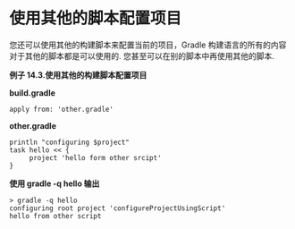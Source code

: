 # 使用其他的脚本配置项目
您还可以使用其他的构建脚本来配置当前的项目，Gradle 构建语言的所有的内容对于其他的脚本都是可以使用的. 您甚至可以在别的脚本中再使用其他的脚本.

**例子 14.3.使用其他的构建脚本配置项目**

**build.gradle**

    apply from: 'other.gradle'

**other.gradle**

    println "configuring $project"
    task hello << {
         project 'hello form other srcipt'
    }

**使用 gradle -q hello 输出**

    > gradle -q hello
    configuring root project 'configureProjectUsingScript'
    hello from other script
